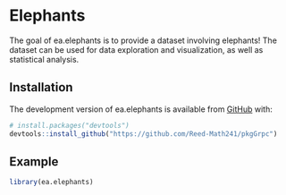 
<!-- README.md is generated from README.Rmd. Please edit that file -->

<!-- You'll still need to render `README.Rmd` regularly, to keep `README.md` up-to-date. `devtools::build_readme()` is handy for this.  -->

# Elephants

<!-- badges: start -->

<!-- badges: end -->

The goal of ea.elephants is to provide a dataset involving elephants\!
The dataset can be used for data exploration and visualization, as well
as statistical analysis.

## Installation

The development version of ea.elephants is available from
[GitHub](https://github.com/) with:

``` r
# install.packages("devtools")
devtools::install_github("https://github.com/Reed-Math241/pkgGrpc")
```

## Example

``` r
library(ea.elephants)
```
